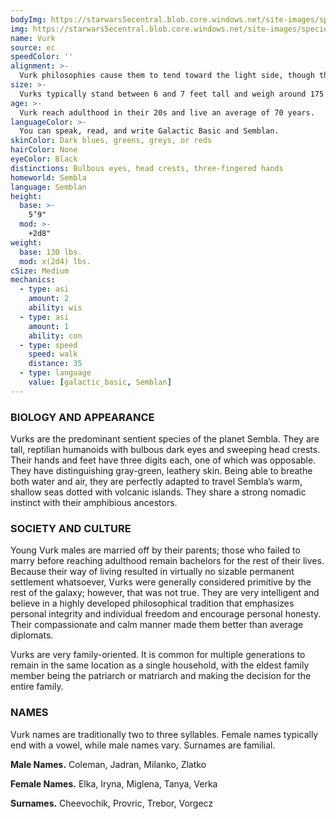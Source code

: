 ```yaml
---
bodyImg: https://starwars5ecentral.blob.core.windows.net/site-images/species/species_vurk.png
img: https://starwars5ecentral.blob.core.windows.net/site-images/species/species_vurk.png
name: Vurk
source: ec
speedColor: ''
alignment: >-
  Vurk philosophies cause them to tend toward the light side, though there are exceptions.
size: >-
  Vurks typically stand between 6 and 7 feet tall and weigh around 175 lbs. Regardless of your position in that range, your size is Medium.
age: >-
  Vurk reach adulthood in their 20s and live an average of 70 years.
languageColor: >-
  You can speak, read, and write Galactic Basic and Semblan. 
skinColor: Dark blues, greens, greys, or reds
hairColor: None
eyeColor: Black
distinctions: Bulbous eyes, head crests, three-fingered hands
homeworld: Sembla
language: Semblan
height:
  base: >-
    5’9"
  mod: >-
    +2d8"
weight:
  base: 130 lbs.
  mod: x(2d4) lbs.
cSize: Medium
mechanics:
  - type: asi
    amount: 2
    ability: wis
  - type: asi
    amount: 1
    ability: con
  - type: speed
    speed: walk
    distance: 35
  - type: language
    value: [galactic_basic, Semblan]
---
```

### BIOLOGY AND APPEARANCE
Vurks are the predominant sentient species of the planet Sembla. They are tall, reptilian humanoids with bulbous dark eyes and sweeping head crests. Their hands and feet have three digits each, one of which was opposable. They have distinguishing gray-green, leathery skin. Being able to breathe both water and air, they are perfectly adapted to travel Sembla’s warm, shallow seas dotted with volcanic islands. They share a strong nomadic instinct with their amphibious ancestors.

### SOCIETY AND CULTURE
Young Vurk males are married off by their parents; those who failed to marry before reaching adulthood remain bachelors for the rest of their lives. Because their way of living resulted in virtually no sizable permanent settlement whatsoever, Vurks were generally considered primitive by the rest of the galaxy; however, that was not true. They are very intelligent and believe in a highly developed philosophical tradition that emphasizes personal integrity and individual freedom and encourage personal honesty. Their compassionate and calm manner made them better than average diplomats.

Vurks are very family-oriented. It is common for multiple generations to remain in the same location as a single household, with the eldest family member being the patriarch or matriarch and making the decision for the entire family.

### NAMES
Vurk names are traditionally two to three syllables. Female names typically end with a vowel, while male names vary. Surnames are familial.

__Male Names.__ Coleman, Jadran, Milanko, Zlatko

__Female Names.__ Elka, Iryna, Miglena, Tanya, Verka

__Surnames.__ Cheevochik, Provric, Trebor, Vorgecz



    